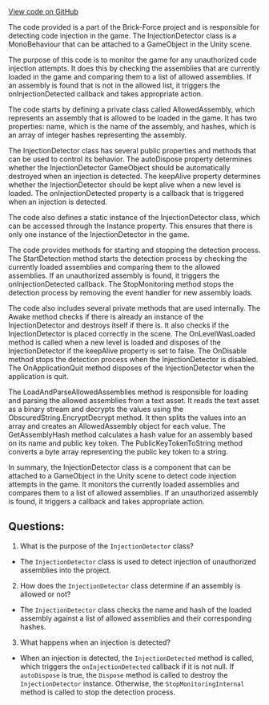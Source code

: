 [View code on GitHub](https://github.com/TieHaxJan/Brick-Force/Assembly-CSharp\CodeStage.AntiCheat.Detectors\InjectionDetector.cs)

The code provided is a part of the Brick-Force project and is responsible for detecting code injection in the game. The InjectionDetector class is a MonoBehaviour that can be attached to a GameObject in the Unity scene. 

The purpose of this code is to monitor the game for any unauthorized code injection attempts. It does this by checking the assemblies that are currently loaded in the game and comparing them to a list of allowed assemblies. If an assembly is found that is not in the allowed list, it triggers the onInjectionDetected callback and takes appropriate action.

The code starts by defining a private class called AllowedAssembly, which represents an assembly that is allowed to be loaded in the game. It has two properties: name, which is the name of the assembly, and hashes, which is an array of integer hashes representing the assembly.

The InjectionDetector class has several public properties and methods that can be used to control its behavior. The autoDispose property determines whether the InjectionDetector GameObject should be automatically destroyed when an injection is detected. The keepAlive property determines whether the InjectionDetector should be kept alive when a new level is loaded. The onInjectionDetected property is a callback that is triggered when an injection is detected.

The code also defines a static instance of the InjectionDetector class, which can be accessed through the Instance property. This ensures that there is only one instance of the InjectionDetector in the game.

The code provides methods for starting and stopping the detection process. The StartDetection method starts the detection process by checking the currently loaded assemblies and comparing them to the allowed assemblies. If an unauthorized assembly is found, it triggers the onInjectionDetected callback. The StopMonitoring method stops the detection process by removing the event handler for new assembly loads.

The code also includes several private methods that are used internally. The Awake method checks if there is already an instance of the InjectionDetector and destroys itself if there is. It also checks if the InjectionDetector is placed correctly in the scene. The OnLevelWasLoaded method is called when a new level is loaded and disposes of the InjectionDetector if the keepAlive property is set to false. The OnDisable method stops the detection process when the InjectionDetector is disabled. The OnApplicationQuit method disposes of the InjectionDetector when the application is quit.

The LoadAndParseAllowedAssemblies method is responsible for loading and parsing the allowed assemblies from a text asset. It reads the text asset as a binary stream and decrypts the values using the ObscuredString.EncryptDecrypt method. It then splits the values into an array and creates an AllowedAssembly object for each value. The GetAssemblyHash method calculates a hash value for an assembly based on its name and public key token. The PublicKeyTokenToString method converts a byte array representing the public key token to a string.

In summary, the InjectionDetector class is a component that can be attached to a GameObject in the Unity scene to detect code injection attempts in the game. It monitors the currently loaded assemblies and compares them to a list of allowed assemblies. If an unauthorized assembly is found, it triggers a callback and takes appropriate action.
## Questions: 
 1. What is the purpose of the `InjectionDetector` class?
- The `InjectionDetector` class is used to detect injection of unauthorized assemblies into the project.

2. How does the `InjectionDetector` class determine if an assembly is allowed or not?
- The `InjectionDetector` class checks the name and hash of the loaded assembly against a list of allowed assemblies and their corresponding hashes.

3. What happens when an injection is detected?
- When an injection is detected, the `InjectionDetected` method is called, which triggers the `onInjectionDetected` callback if it is not null. If `autoDispose` is true, the `Dispose` method is called to destroy the `InjectionDetector` instance. Otherwise, the `StopMonitoringInternal` method is called to stop the detection process.